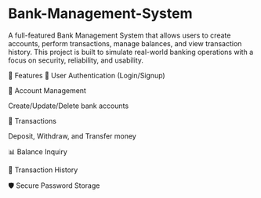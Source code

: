 # Bank-Management-System
A full-featured Bank Management System that allows users to create accounts, perform transactions, manage balances, and view transaction history. This project is built to simulate real-world banking operations with a focus on security, reliability, and usability.

🚀 Features
🔐 User Authentication (Login/Signup)

🧾 Account Management

Create/Update/Delete bank accounts

💸 Transactions

Deposit, Withdraw, and Transfer money

📊 Balance Inquiry

📜 Transaction History

🛡️ Secure Password Storage

